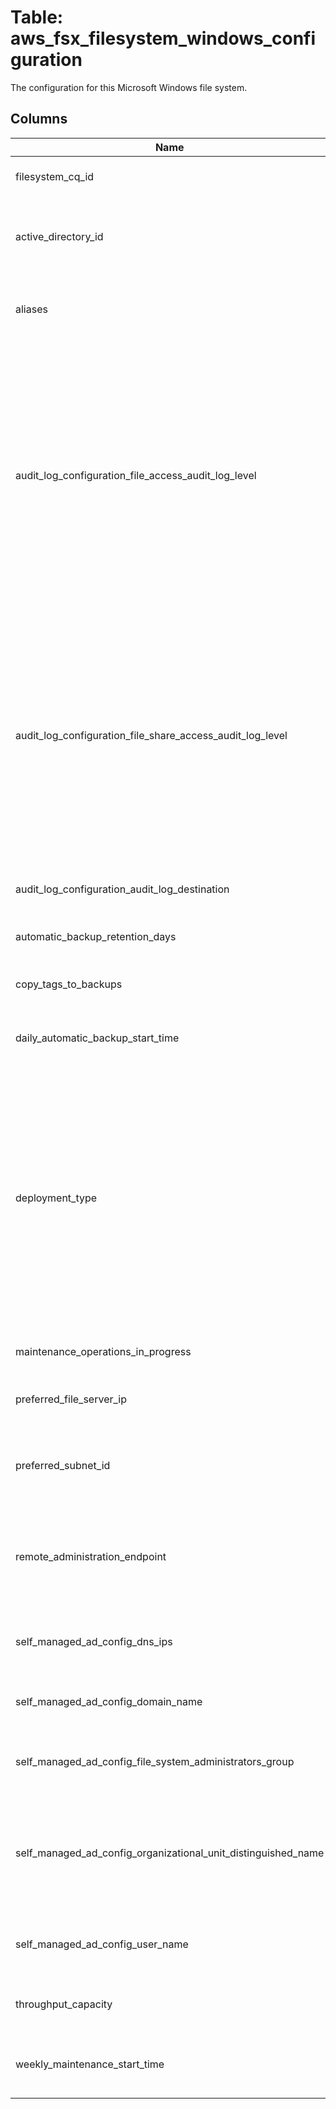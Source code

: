 
# Table: aws_fsx_filesystem_windows_configuration
The configuration for this Microsoft Windows file system.
## Columns
| Name        | Type           | Description  |
| ------------- | ------------- | -----  |
|filesystem_cq_id|uuid|Unique CloudQuery ID of aws_fsx_filesystems table (FK)|
|active_directory_id|text|The ID for an existing Amazon Web Services Managed Microsoft Active Directory instance that the file system is joined to.|
|aliases|jsonb|An array of one or more DNS aliases that are currently associated with the Amazon FSx file system|
|audit_log_configuration_file_access_audit_log_level|text|Sets which attempt type is logged by Amazon FSx for file and folder accesses.  * SUCCESS_ONLY - only successful attempts to access files or folders are logged.  * FAILURE_ONLY - only failed attempts to access files or folders are logged.  * SUCCESS_AND_FAILURE - both successful attempts and failed attempts to access files or folders are logged.  * DISABLED - access auditing of files and folders is turned off.  This member is required.|
|audit_log_configuration_file_share_access_audit_log_level|text|Sets which attempt type is logged by Amazon FSx for file share accesses.  * SUCCESS_ONLY - only successful attempts to access file shares are logged.  * FAILURE_ONLY - only failed attempts to access file shares are logged.  * SUCCESS_AND_FAILURE - both successful attempts and failed attempts to access file shares are logged.  * DISABLED - access auditing of file shares is turned off.  This member is required.|
|audit_log_configuration_audit_log_destination|text|The Amazon Resource Name (ARN) for the destination of the audit logs|
|automatic_backup_retention_days|bigint|The number of days to retain automatic backups|
|copy_tags_to_backups|boolean|A boolean flag indicating whether tags on the file system should be copied to backups|
|daily_automatic_backup_start_time|text|The preferred time to take daily automatic backups, in the UTC time zone.|
|deployment_type|text|Specifies the file system deployment type, valid values are the following:  * MULTI_AZ_1 - Specifies a high availability file system that is configured for Multi-AZ redundancy to tolerate temporary Availability Zone (AZ) unavailability, and supports SSD and HDD storage.  * SINGLE_AZ_1 - (Default) Specifies a file system that is configured for single AZ redundancy, only supports SSD storage.  * SINGLE_AZ_2 - Latest generation Single AZ file system|
|maintenance_operations_in_progress|text[]|The list of maintenance operations in progress for this file system.|
|preferred_file_server_ip|text|For MULTI_AZ_1 deployment types, the IP address of the primary, or preferred, file server|
|preferred_subnet_id|text|For MULTI_AZ_1 deployment types, it specifies the ID of the subnet where the preferred file server is located|
|remote_administration_endpoint|text|For MULTI_AZ_1 deployment types, use this endpoint when performing administrative tasks on the file system using Amazon FSx Remote PowerShell|
|self_managed_ad_config_dns_ips|text[]|A list of up to three IP addresses of DNS servers or domain controllers in the self-managed AD directory.|
|self_managed_ad_config_domain_name|text|The fully qualified domain name of the self-managed AD directory.|
|self_managed_ad_config_file_system_administrators_group|text|The name of the domain group whose members have administrative privileges for the FSx file system.|
|self_managed_ad_config_organizational_unit_distinguished_name|text|The fully qualified distinguished name of the organizational unit within the self-managed AD directory to which the Windows File Server or ONTAP storage virtual machine (SVM) instance is joined.|
|self_managed_ad_config_user_name|text|The user name for the service account on your self-managed AD domain that FSx uses to join to your AD domain.|
|throughput_capacity|bigint|The throughput of the Amazon FSx file system, measured in megabytes per second.|
|weekly_maintenance_start_time|text|The preferred start time to perform weekly maintenance, formatted d:HH:MM in the UTC time zone|
